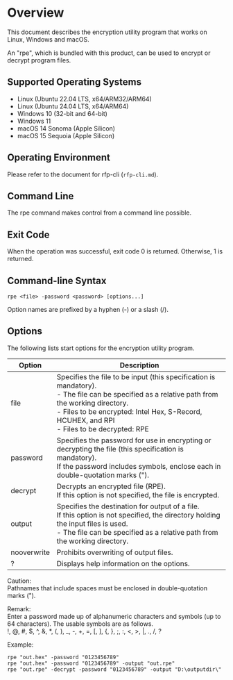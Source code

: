 # Overview
This document describes the encryption utility program that works on Linux, Windows and macOS.

An "rpe", which is bundled with this product, can be used to encrypt or decrypt program files.  

## Supported Operating Systems
* Linux (Ubuntu 22.04 LTS, x64/ARM32/ARM64)
* Linux (Ubuntu 24.04 LTS, x64/ARM64)
* Windows 10 (32-bit and 64-bit)
* Windows 11
* macOS 14 Sonoma (Apple Silicon)
* macOS 15 Sequoia (Apple Silicon)

## Operating Environment
Please refer to the document for rfp-cli (`rfp-cli.md`).

## Command Line
The rpe command makes control from a command line possible.

## Exit Code 
When the operation was successful, exit code 0 is returned.
Otherwise, 1 is returned.

## Command-line Syntax 
`rpe <file> -password <password> [options...]`

Option names are prefixed by a hyphen (-) or a slash (/).

## Options
The following lists start options for the encryption utility program.

|Option|Description|
|---|---|
|file|Specifies the file to be input (this specification is mandatory).<br>- The file can be specified as a relative path from the working directory.<br>- Files to be encrypted: Intel Hex, S-Record, HCUHEX, and RPI<br>- Files to be decrypted: RPE|
|password|Specifies the password for use in encrypting or decrypting the file (this specification is mandatory).<BR>If the password includes symbols, enclose each in double-quotation marks (").|
|decrypt|Decrypts an encrypted file (RPE).<BR>If this option is not specified, the file is encrypted.|
|output|Specifies the destination for output of a file.<BR>If this option is not specified, the directory holding the input files is used.<BR>- The file can be specified as a relative path from the working directory.|
|nooverwrite|Prohibits overwriting of output files.|
|?|Displays help information on the options.|

Caution:  
Pathnames that include spaces must be enclosed in double-quotation marks (").  

Remark:  
Enter a password made up of alphanumeric characters and symbols (up to 64 characters). The usable symbols are as follows.  
!, @, #, $, ^, &, *, (, ), _, -, +, =, [, ], {, }, ;, :, <, >, |, ., /, ?

Example:
```
rpe "out.hex" -password "0123456789"
rpe "out.hex" -password "0123456789" -output "out.rpe"
rpe "out.rpe" -decrypt -password "0123456789" -output "D:\outputdir\"
``` 